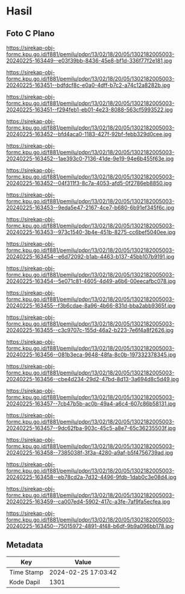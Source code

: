 # Hasil

## Foto C Plano

https://sirekap-obj-formc.kpu.go.id/f881/pemilu/pdpr/13/02/18/20/05/1302182005003-20240225-163449--e03f39bb-8436-45e8-bf1d-336f77f2e181.jpg

https://sirekap-obj-formc.kpu.go.id/f881/pemilu/pdpr/13/02/18/20/05/1302182005003-20240225-163451--bdfdcf8c-e0a0-4dff-b7c2-a74c12a8282b.jpg

https://sirekap-obj-formc.kpu.go.id/f881/pemilu/pdpr/13/02/18/20/05/1302182005003-20240225-163451--f294feb1-eb01-4e23-8088-563cf5993522.jpg

https://sirekap-obj-formc.kpu.go.id/f881/pemilu/pdpr/13/02/18/20/05/1302182005003-20240225-163452--bfd4aca0-1183-427f-92bf-febb329d0cee.jpg

https://sirekap-obj-formc.kpu.go.id/f881/pemilu/pdpr/13/02/18/20/05/1302182005003-20240225-163452--1ae393c0-7136-41de-9e19-94e6b455f63e.jpg

https://sirekap-obj-formc.kpu.go.id/f881/pemilu/pdpr/13/02/18/20/05/1302182005003-20240225-163452--04f311f3-8c7a-4053-afd5-0f2786eb8850.jpg

https://sirekap-obj-formc.kpu.go.id/f881/pemilu/pdpr/13/02/18/20/05/1302182005003-20240225-163453--9eda5e47-2167-4ce7-b680-6b91ef345f6c.jpg

https://sirekap-obj-formc.kpu.go.id/f881/pemilu/pdpr/13/02/18/20/05/1302182005003-20240225-163453--973c1540-3b4e-451b-8275-cc6bef5040ee.jpg

https://sirekap-obj-formc.kpu.go.id/f881/pemilu/pdpr/13/02/18/20/05/1302182005003-20240225-163454--e6d72092-b1ab-4463-b137-45bb107b9191.jpg

https://sirekap-obj-formc.kpu.go.id/f881/pemilu/pdpr/13/02/18/20/05/1302182005003-20240225-163454--5e071c81-4605-4d49-a6b6-00eecafbc078.jpg

https://sirekap-obj-formc.kpu.go.id/f881/pemilu/pdpr/13/02/18/20/05/1302182005003-20240225-163455--f3b6cdae-8a96-4b66-831d-bba2abb9365f.jpg

https://sirekap-obj-formc.kpu.go.id/f881/pemilu/pdpr/13/02/18/20/05/1302182005003-20240225-163455--c3c9707c-155d-46a2-b223-7e6f4a8f2626.jpg

https://sirekap-obj-formc.kpu.go.id/f881/pemilu/pdpr/13/02/18/20/05/1302182005003-20240225-163456--081b3eca-9648-48fa-8c0b-197332378345.jpg

https://sirekap-obj-formc.kpu.go.id/f881/pemilu/pdpr/13/02/18/20/05/1302182005003-20240225-163456--cbe4d234-29d2-47bd-8d13-3a694d8c5d49.jpg

https://sirekap-obj-formc.kpu.go.id/f881/pemilu/pdpr/13/02/18/20/05/1302182005003-20240225-163457--7cb47b5b-ac0b-49a4-a6c4-607c86b58131.jpg

https://sirekap-obj-formc.kpu.go.id/f881/pemilu/pdpr/13/02/18/20/05/1302182005003-20240225-163457--9dc62fba-903c-45c5-a8e7-65c36235503f.jpg

https://sirekap-obj-formc.kpu.go.id/f881/pemilu/pdpr/13/02/18/20/05/1302182005003-20240225-163458--7385038f-3f3a-4280-a9af-b5f4756739ad.jpg

https://sirekap-obj-formc.kpu.go.id/f881/pemilu/pdpr/13/02/18/20/05/1302182005003-20240225-163458--eb78cd2a-7d32-4496-9fdb-1dab0c3e08d4.jpg

https://sirekap-obj-formc.kpu.go.id/f881/pemilu/pdpr/13/02/18/20/05/1302182005003-20240225-163459--ca007ed4-5902-417c-a3fe-7af9fa5ecfea.jpg

https://sirekap-obj-formc.kpu.go.id/f881/pemilu/pdpr/13/02/18/20/05/1302182005003-20240225-163450--75015972-4891-4f48-b6df-9b9a096bb178.jpg


## Metadata

| Key        | Value               |
| ---------- | ------------------- |
| Time Stamp | 2024-02-25 17:03:42 |
| Kode Dapil | 1301                |



